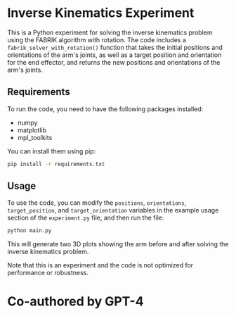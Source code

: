 # Inverse Kinematics Experiment

This is a Python experiment for solving the inverse kinematics problem using the FABRIK algorithm with rotation. The code includes a `fabrik_solver_with_rotation()` function that takes the initial positions and orientations of the arm's joints, as well as a target position and orientation for the end effector, and returns the new positions and orientations of the arm's joints.

## Requirements

To run the code, you need to have the following packages installed:

- numpy
- matplotlib
- mpl_toolkits

You can install them using pip:

```bash
pip install -r requirements.txt
```


## Usage

To use the code, you can modify the `positions`, `orientations`, `target_position`, and `target_orientation` variables in the example usage section of the `experiment.py` file, and then run the file:

```bash
python main.py
```


This will generate two 3D plots showing the arm before and after solving the inverse kinematics problem.

Note that this is an experiment and the code is not optimized for performance or robustness.

# Co-authored by GPT-4
